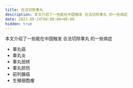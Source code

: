 ```yaml
---
title: 合法切除睾丸
description: 本文介绍了一些能在中国触发 合法切除睾丸 的一些病症
date: 2022-08-14T00:00:00+08:00
hidden: true
---
```


本文介绍了一些能在中国触发 合法切除睾丸 的一些病症

- 睾丸癌
- 睾丸炎
- 睾丸扭转
- 睾丸损伤
- 前列腺癌
- 生殖细胞瘤
